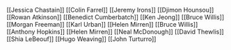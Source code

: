 [[Jessica Chastain]]
[[Colin Farrel]]
[[Jeremy Irons]]
[[Djimon Hounsou]]
[[Rowan Atkinson]]
[[Benedict Cumberbatch]]
[[Ken Jeong]]
[[Bruce Willis]]
[[Morgan Freeman]]
[[Karl Urban]]
[[Helen Mirren]]
[[Bruce Willis]]
[[Anthony Hopkins]]
[[Helen Mirren]]
[[Neal McDonough]]
[[David Thewlis]]
[[Shia LeBeouf]]
[[Hugo Weaving]]
[[John Turturro]]
